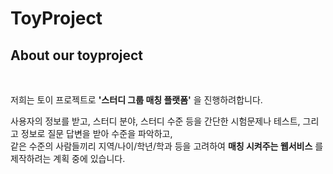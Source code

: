 # ToyProject

## About our toyproject
</br>

저희는 토이 프로젝트로 **'스터디 그룹 매칭 플랫폼'** 을 진행하려합니다.

사용자의 정보를 받고, 스터디 분야, 스터디 수준 등을 간단한 시험문제나 테스트, 그리고 정보로 질문 답변을 받아 수준을 파악하고, </br>같은 수준의 사람들끼리 지역/나이/학년/학과 등을 고려하여
**매칭 시켜주는 웹서비스** 를 제작하려는 계획 중에 있습니다.

